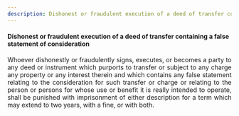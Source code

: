```yaml
---
description: Dishonest or fraudulent execution of a deed of transfer containing a false statement of consideration
---
```


#### Dishonest or fraudulent execution of a deed of transfer containing a false statement of consideration
<div style="text-align: justify">

Whoever dishonestly or fraudulently signs, executes, or becomes a party to any deed or instrument which purports to transfer or subject to any charge any property or any interest therein and which contains any false statement relating to the consideration for such transfer or charge or relating to the person or persons for whose use or benefit it is really intended to operate, shall be punished with imprisonment of either description for a term which may extend to two years, with a fine, or with both.

</div>
